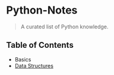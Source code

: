 # Python-Notes

> A curated list of Python knowledge.

## Table of Contents

- Basics
- [Data Structures](https://github.com/thawsitt/Python-Notes/tree/master/Data%20Structures)
